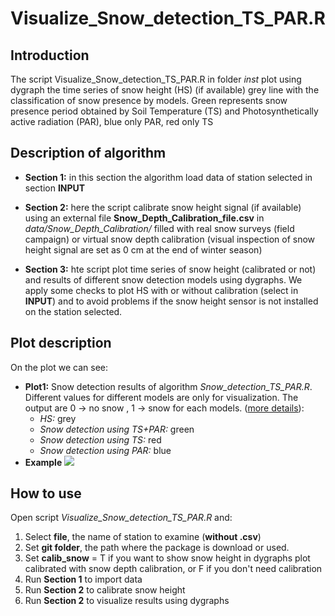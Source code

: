 Visualize\_Snow\_detection\_TS\_PAR.R
================

Introduction
------------

The script Visualize\_Snow\_detection\_TS\_PAR.R in folder *inst* plot using dygraph the time series of snow height (HS) (if available) grey line with the classification of snow presence by models. Green represents snow presence period obtained by Soil Temperature (TS) and Photosynthetically active radiation (PAR), blue only PAR, red only TS

Description of algorithm
------------------------

-   **Section 1:** in this section the algorithm load data of station selected in section **INPUT**

-   **Section 2:** here the script calibrate snow height signal (if available) using an external file **Snow\_Depth\_Calibration\_file.csv** in *data/Snow\_Depth\_Calibration/* filled with real snow surveys (field campaign) or virtual snow depth calibration (visual inspection of snow height signal are set as 0 cm at the end of winter season)

-   **Section 3:** hte script plot time series of snow height (calibrated or not) and results of different snow detection models using dygraphs. We apply some checks to plot HS with or without calibration (select in **INPUT**) and to avoid problems if the snow height sensor is not installed on the station selected.

Plot description
----------------

On the plot we can see:

-   **Plot1:** Snow detection results of algorithm *Snow\_detection\_TS\_PAR.R*. Different values for different models are only for visualization. The output are 0 -&gt; no snow , 1 -&gt; snow for each models. ([more details](https://github.com/EURAC-Ecohydro/SnowSeasonAnalysis/tree/master/vignettes/Snow_detection_TS_PAR.Rmd)):
    -   *HS:* grey
    -   *Snow detection using TS+PAR:* green
    -   *Snow detection using TS:* red
    -   *Snow detection using PAR:* blue
-   **Example** <!-- ![](https://github.com/EURAC-Ecohydro/SnowSeasonAnalysis/tree/master/figs/img_Snow_detection.PNG) --> ![](C:/Users/CBrida/Desktop/Git/Upload/SnowSeasonAnalysis/figs/img_Snow_detection.PNG)

How to use
----------

Open script *Visualize\_Snow\_detection\_TS\_PAR.R* and:

1.  Select **file**, the name of station to examine (**without .csv**)
2.  Set **git folder**, the path where the package is download or used.
3.  Set **calib\_snow** = T if you want to show snow height in dygraphs plot calibrated with snow depth calibration, or F if you don't need calibration
4.  Run **Section 1** to import data
5.  Run **Section 2** to calibrate snow height
6.  Run **Section 2** to visualize results using dygraphs
